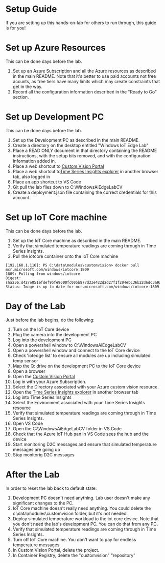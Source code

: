 # Setup Guide

If you are setting up this hands-on-lab for others to run through, this guide is for you!

# Set up Azure Resources

This can be done days before the lab.

1. Set up an Azure Subscription and all the Azure resources as described in the main README. Note that it's better to use paid accounts not free acounts, as free tiers have many limits which may create constraints that get in the way.
2. Record all the configuration information described in the "Ready to Go" section.

# Set up Development PC

This can be done days before the lab.

1. Set up the Development PC as described in the main README.
3. Create a directory on the desktop entitled "Windows IoT Edge Lab"
2. Place a READ ONLY document in that directory containing the README instructions, with the setup bits removed, and with the configuration information added in.
3. Place a web shortcut to [Custom Vision Portal](https://www.customvision.ai/) 
3. Place a web shortcut to[Time Series Insights explorer](https://insights.timeseries.azure.com/) in another browser tab, also logged in
4. Place an app shortcut to VS Code
5. Git pull the lab files down to C:\WindowsAiEdgeLabCV
6. Create a deployment.json file containing the correct credentials for this account

# Set up IoT Core machine

This can be done days before the lab.

1. Set up the IoT Core machine as described in the main README.
4. Verify that simulated temperature readings are coming through in Time Series Insights.
2. Pull the iotcore container onto the IoT Core machine

```
[192.168.1.116]: PS C:\data\modules\customvision> docker pull mcr.microsoft.com/windows/iotcore:1809
1809: Pulling from windows/iotcore
Digest: sha256:d427e051efdef9bfe9600fc00bb877d33e422d2d27f1f204ebc36b22d6dc3a9a
Status: Image is up to date for mcr.microsoft.com/windows/iotcore:1809
```

# Day of the Lab

Just before the lab begins, do the following:

1. Turn on the IoT Core device
1. Plug the camera into the development PC
1. Log into the development PC
7. Open a powershell window to C:\WindowsAiEdgeLabCV
8. Open a powershell window and connect to the IoT Core device
8. Check 'iotedge list' to ensure all modules are up including simulated temp sensor
9. Map the Q: drive on the development PC to the IoT Core device
2. Open a browser
3. Open the [Custom Vision Portal](https://www.customvision.ai/)
3. Log in with your Azure Subscription. 
3. Select the Directory associated with your Azure custom vision resource. 
3. Open the [Time Series Insights explorer](https://insights.timeseries.azure.com/) in another browser tab
4. Log into Time Series Insights
5. Select the Environment associated with your Time Series Insights resource
4. Verify that simulated temperature readings are coming through in Time Series Insights.
2. Open VS Code
3. Open the C:\WindowsAiEdgeLabCV folder in VS Code
4. Check that the Azure IoT Hub pan in VS Code sees the hub and the device
5. Start monitoring D2C messages and ensure that simulated temperature messages are going up
6. Stop monitorig D2C messages

# After the Lab

In order to reset the lab back to default state:

1. Development PC doesn't need anything. Lab user doesn't make any significant changes to the PC.
2. IoT Core machine doesn't really need anything. You could delete the c:\data\modules\customvision folder, but it's not needed.
3. Deploy simulated temperature workload to the iot core device. Note that you don't need the lab's development PC. You can do that from any PC.
4. Verify that simulated temperature readings are coming through in Time Series Insights.
4. Turn off IoT Core machine. You don't want to pay for endless temperature messages
3. In Custom Vision Portal, delete the project.
4. In Container Registry, delete the "customvision" "repository"
